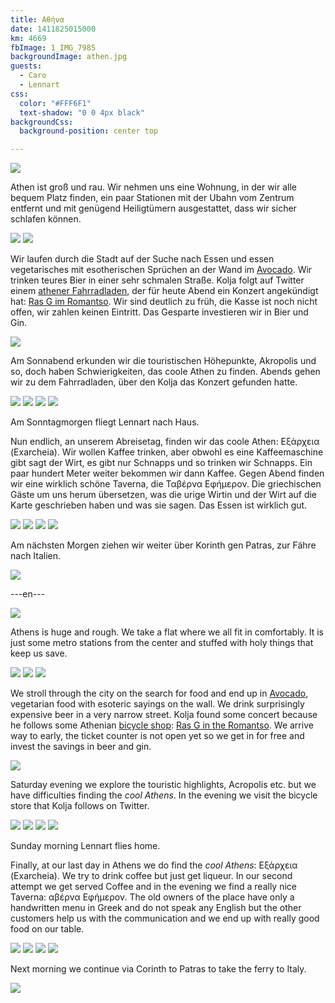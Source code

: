 ```yaml
---
title: Αθήνα
date: 1411825015000
km: 4669
fbImage: 1_IMG_7985
backgroundImage: athen.jpg
guests:
  - Caro
  - Lennart
css:
  color: "#FFF6F1"
  text-shadow: "0 0 4px black"
backgroundCss:
  background-position: center top

---
```


![](51_Athen)

Athen ist groß und rau. Wir nehmen uns eine Wohnung, in der wir alle bequem Platz finden, ein paar Stationen mit der Ubahn vom Zentrum entfernt und mit genügend Heiligtümern ausgestattet, dass wir sicher schlafen können.

![](IMG_8046)
![](IMG_8041)

Wir laufen durch die Stadt auf der Suche nach Essen und essen vegetarisches mit esotherischen Sprüchen an der Wand im [Avocado](http://www.avocadoathens.com/). Wir trinken teures Bier in einer sehr schmalen Straße. Kolja folgt auf Twitter einem [athener Fahrradladen](http://48x17.com/en/), der für heute Abend ein Konzert angekündigt hat: [Ras G im Romantso](http://www.romantso.gr/show_event.php?id=257). Wir sind deutlich zu früh, die Kasse ist noch nicht offen, wir zahlen keinen Eintritt. Das Gesparte investieren wir in Bier und Gin.

![](48_Konzert)

Am Sonnabend erkunden wir die touristischen Höhepunkte, Akropolis und so, doch haben Schwierigkeiten, das coole Athen zu finden. Abends gehen wir zu dem Fahrradladen, über den Kolja das Konzert gefunden hatte.

![](46_Priester)
![](1_IMG_7985)
![](50_Akropolis_a)
![](52_Museum)

Am Sonntagmorgen fliegt Lennart nach Haus.

Nun endlich, an unserem Abreisetag, finden wir das coole Athen: Εξάρχεια (Exarcheia). Wir wollen Kaffee trinken, aber obwohl es eine Kaffeemaschine gibt sagt der Wirt, es gibt nur Schnapps und so trinken wir Schnapps. Ein paar hundert Meter weiter bekommen wir dann Kaffee. Gegen Abend finden wir eine wirklich schöne Taverna, die Ταβέρνα Εφήμερον. Die griechischen Gäste um uns herum übersetzen, was die urige Wirtin und der Wirt auf die Karte geschrieben haben und was sie sagen. Das Essen ist wirklich gut.

![](IMG_8021)
![](IMG_8023)
![](IMG_8024)
![](IMG_8040)

Am nächsten Morgen ziehen wir weiter über Korinth gen Patras, zur Fähre nach Italien.

![](45_Autofahrt)

---en---

![](51_Athen)

Athens is huge and rough. We take a flat where we all fit in comfortably. It is just some metro stations from the center and stuffed with holy things that keep us save.

![](IMG_8046)
![](IMG_8043)
![](IMG_8041)

We stroll through the city on the search for food and end up in [Avocado](http://www.avocadoathens.com/), vegetarian food with esoteric sayings on the wall. We drink surprisingly expensive beer in a very narrow street. Kolja found some concert because he follows some Athenian [bicycle shop](http://48x17.com/en/): [Ras G in the Romantso](http://www.romantso.gr/show_event.php?id=257). We arrive way to early, the ticket counter is not open yet so we get in for free and invest the savings in beer and gin.

![](48_Konzert)

Saturday evening we explore the touristic highlights, Acropolis etc. but we have difficulties finding the *cool Athens*. In the evening we visit the bicycle store that Kolja follows on Twitter.

![](46_Priester)
![](1_IMG_7985)
![](50_Akropolis_a)
![](52_Museum)

Sunday morning Lennart flies home.

Finally, at our last day in Athens we do find the *cool Athens*: Εξάρχεια (Exarcheia). We try to drink coffee but just get liqueur. In our second attempt we get served Coffee and in the evening we find a really nice Taverna: αβέρνα Εφήμερον. The old owners of the place have only a handwritten menu in Greek and do not speak any English but the other customers help us with the communication and we end up with really good food on our table.

![](IMG_8021)
![](IMG_8023)
![](IMG_8024)
![](IMG_8040)

Next morning we continue via Corinth to Patras to take the ferry to Italy.

![](45_Autofahrt)
